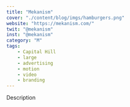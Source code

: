 ```yaml
---
title: "Mekanism"
cover: "./content/blog/imgs/hamburgers.png"
website: "https://mekanism.com/"
twit: "@mekanism"
inst: "@mekanism"
category: "M"
tags:
    - Capital Hill
    - large
    - advertising
    - motion
    - video
    - branding
---
```


Description
